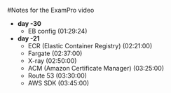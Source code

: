 #Notes for the ExamPro video

* **day -30**
  - EB config (01:29:24)
* **day -21**
  - ECR (Elastic Container Registry) (02:21:00)
  - Fargate (02:37:00)
  - X-ray (02:50:00)
  - ACM (Amazon Certificate Manager) (03:25:00)
  - Route 53 (03:30:00)
  - AWS SDK (03:45:00)
